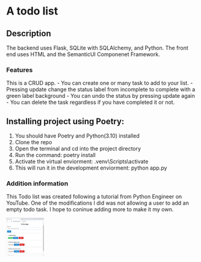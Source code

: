 # A todo list

## Description
The backend uses Flask, SQLite with SQLAlchemy, and Python. 
The front end uses HTML and the SemanticUI Componenet Framework. 

### Features
This is a CRUD app.
    - You can create one or many task to add to your list.
    - Pressing update change the status label from incomplete to complete with a green label background
    - You can undo the status by pressing update again
    - You can delete the task regardless if you have completed it or not.
 

## Installing project using Poetry:
1. You should have Poetry and Python(3.10) installed  
2. Clone the repo
3. Open the terminal and cd into the project directory
4. Run the command: poetry install 
5. Activate the virtual enviorment: .venv\Scripts\activate
6. This will run it in the development enviorment: python app.py

### Addition information
This Todo list was created following a tutorial from Python Engineer on YouTube.
One of the modifications I did was not allowing a user to add an empty todo task.
I hope to coninue adding more to make it my own.


<img src="img\todo-list.png" width="100" height="100">